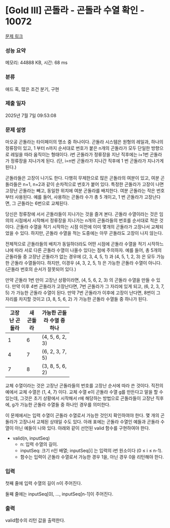 # [Gold III] 곤돌라 - 곤돌라 수열 확인 - 10072 

[문제 링크](https://www.acmicpc.net/problem/10072) 

### 성능 요약

메모리: 44888 KB, 시간: 68 ms

### 분류

애드 혹, 많은 조건 분기, 구현

### 제출 일자

2025년 7월 7일 09:53:08

### 문제 설명

<p>마오공 곤돌라는 타이페이의 명소 중 하나이다. 곤돌라 시스템은 원형의 레일과, 하나의 정류장이 있고, 1 부터 n까지 순서대로 번호가 붙은 n개의 곤돌라가 모두 단일한 방향으로 레일을 따라 움직이는 형태이다. i번 곤돌라가 정류장을 지난 직후에는 i+1번 곤돌라가 정류장을 지나가게 된다. (단, i=n번 곤돌라가 지나간 직후에 1 번 곤돌라가 지나가게 된다.)</p>

<p>곤돌라들은 고장이 나기도 한다. 다행히 무제한으로 많은 곤돌라의 여분이 있고, 여분 곤돌라들은 n+1, n+2과 같이 순차적으로 번호가 붙어 있다. 특정한 곤돌라가 고장이 나면 고장난 곤돌라는 빼고, 동일한 위치에 여분 곤돌라를 배치한다. 여분 곤돌라는 작은 번호부터 사용된다. 예를 들어, 사용하는 곤돌라 수가 총 5 개이고, 1 번 곤돌라가 고장난다면, 그 곤돌라는 6번으로 교체된다.</p>

<p>당신은 정류장에 서서 곤돌라들이 지나가는 것을 즐겨 본다. 곤돌라 수열이라는 것은 임의의 시점에서 시작해서 정류장을 지나가는 n개의 곤돌라들의 번호를 순서대로 적은 것이다. 곤돌라 수열을 적기 시작하는 시점 이전에 이미 몇개의 곤돌라가 고장나서 교체되었을 수 있다. 하지만, 곤돌라 수열을 적는 도중에는 아무 곤돌라도 고장이 나지 않는다.</p>

<p>전체적으로 곤돌라들의 배치가 동일하더라도 어떤 시점에 곤돌라 수열을 적기 시작하느냐에 따라 서로 다른 곤돌라 수열이 나올수 있다는 점에 주의하자. 예를 들어, 총 5개의 곤돌라들 중 고장난 곤돌라가 없는 경우에 (2, 3, 4, 5, 1) 과 (4, 5, 1, 2, 3) 은 모두 가능한 곤돌라 수열들이다. 하지만, 이경우 (4, 3, 2, 5, 1) 은 가능한 곤돌라 수열이 아니다. (곤돌라 번호의 순서가 잘못되어 있다.)</p>

<p>만약 곤돌라 1번 만이 고장난 상황이라면, (4, 5, 6, 2, 3) 의 곤돌라 수열을 만들 수 있다. 만약 이후 4번 곤돌라가 고장난다면, 7번 곤돌라가 그 자리에 있게 되고, (6, 2, 3, 7, 5) 가 가능한 곤돌라 수열이 된다. 만약 7번 곤돌라가 이후에 고장이 난다면, 8번이 그 자리를 차지할 것이고 (3, 8, 5, 6, 2) 가 가능한 곤돌라 수열들 중 하나가 된다.</p>

<table class="table table-bordered" style="width:40%">
	<thead>
		<tr>
			<th>고장난 곤돌라</th>
			<th>새 곤돌라</th>
			<th>가능한 곤돌라 수열 중 하나</th>
		</tr>
		<tr>
		</tr>
	</thead>
	<tbody>
		<tr>
			<td>1</td>
			<td>6</td>
			<td>(4, 5, 6, 2, 3)</td>
		</tr>
		<tr>
			<td>4</td>
			<td>7</td>
			<td>(6, 2, 3, 7, 5)</td>
		</tr>
		<tr>
			<td>7</td>
			<td>8</td>
			<td>(3, 8, 5, 6, 2)</td>
		</tr>
	</tbody>
</table>

<p>교체 수열이라는 것은 고장난 곤돌라들의 번호를 고장난 순서에 따라 쓴 것이다. 직전의 예에서 교체 수열은 (1, 4, 7) 이다. 교체 수열 e이 곤돌라 수열 g를 만든다고 말을 할 수 있는데, 그것은 초기 상황에서 시작해서 r에 해당하는 방법으로 곤돌라들이 고장난 직후에, g가 가능한 곤돌라 수열들 중 하나인 경우를 의미한다.</p>

<p>이 문제에서는 입력 수열이 곤돌라 수열로서 가능한 것인지 확인하여야 한다. 몇 개의 곤돌라가 고장나서 교체된 상태일 수도 있다. 아래 표에는 곤돌라 수열인 예들과 곤돌라 수열이 아닌 예들이 나와 있다. 아래와 같이 선언된 valid 함수를 구현하여야 한다.</p>

<ul>
	<li>valid(n, inputSeq)
	<ul>
		<li>n: 입력 수열의 길이.</li>
		<li>inputSeq: 크기 n인 배열; inputSeq[i] 는 입력의 i번 원소이다 (0 ≤ i ≤ n-1).</li>
		<li>함수는 입력이 곤돌라 수열로서 가능한 경우 1을, 아닌 경우 0을 리턴해야 한다.</li>
	</ul>
	</li>
</ul>

### 입력 

 <p>첫째 줄에 입력 수열의 길이 n이 주어진다.</p>

<p>둘째 줄에는 inputSeq[0], ..., inputSeq[n-1]이 주어진다.</p>

### 출력 

 <p>valid함수의 리턴 값을 출력한다.</p>

